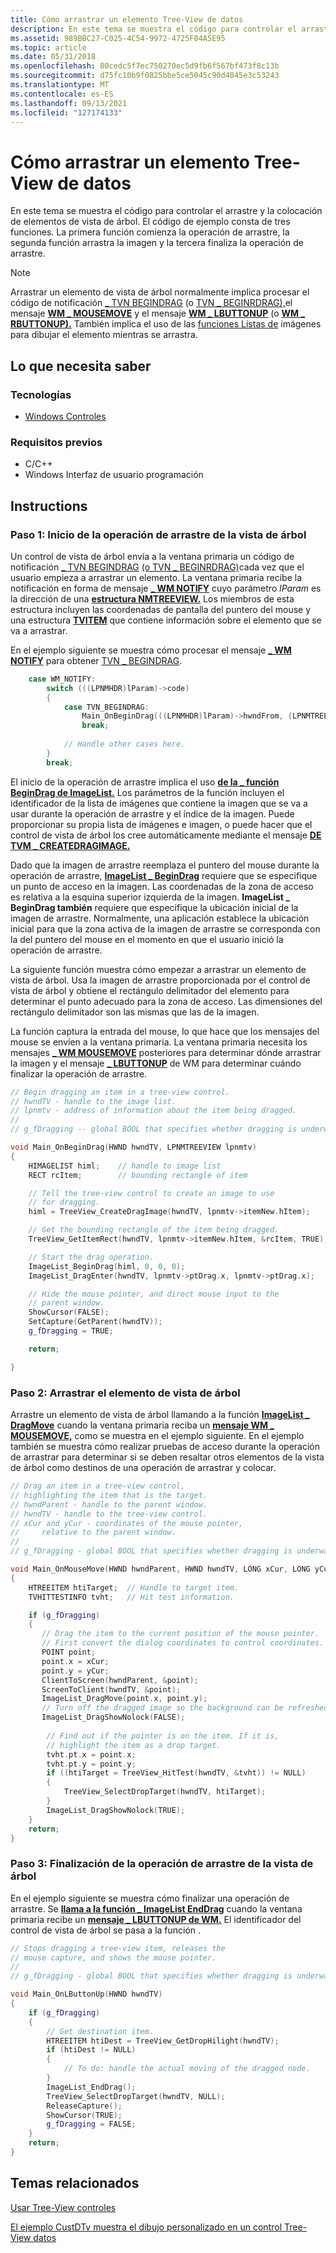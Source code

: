 ```yaml
---
title: Cómo arrastrar un elemento Tree-View de datos
description: En este tema se muestra el código para controlar el arrastre y la colocación de elementos de vista de árbol.
ms.assetid: 989BBC27-C025-4C54-9972-4725F04A5E95
ms.topic: article
ms.date: 05/31/2018
ms.openlocfilehash: 80cedc5f7ec750270ec5d9fb6f567bf473f8c13b
ms.sourcegitcommit: d75fc10b9f0825bbe5ce5045c90d4045e3c53243
ms.translationtype: MT
ms.contentlocale: es-ES
ms.lasthandoff: 09/13/2021
ms.locfileid: "127174133"
---
```

# <a name="how-to-drag-a-tree-view-item"></a>Cómo arrastrar un elemento Tree-View de datos

En este tema se muestra el código para controlar el arrastre y la colocación de elementos de vista de árbol. El código de ejemplo consta de tres funciones. La primera función comienza la operación de arrastre, la segunda función arrastra la imagen y la tercera finaliza la operación de arrastre.

> [!Note]  
> Arrastrar un elemento de vista de árbol normalmente implica procesar el código de notificación [ \_ TVN BEGINDRAG](tvn-begindrag.md) (o [TVN \_ BEGINRDRAG),](tvn-beginrdrag.md)el mensaje [**WM \_ MOUSEMOVE**](/windows/desktop/inputdev/wm-mousemove) y el mensaje [**WM \_ LBUTTONUP**](/windows/desktop/inputdev/wm-lbuttonup) (o [**WM \_ RBUTTONUP).**](/windows/desktop/inputdev/wm-rbuttonup) También implica el uso de las [funciones Listas de](image-lists.md) imágenes para dibujar el elemento mientras se arrastra.

 

## <a name="what-you-need-to-know"></a>Lo que necesita saber

### <a name="technologies"></a>Tecnologías

-   [Windows Controles](window-controls.md)

### <a name="prerequisites"></a>Requisitos previos

-   C/C++
-   Windows Interfaz de usuario programación

## <a name="instructions"></a>Instructions

### <a name="step-1-beginning-the-tree-view-drag-operation"></a>Paso 1: Inicio de la operación de arrastre de la vista de árbol

Un control de vista de árbol envía a la ventana primaria un código de notificación [ \_ TVN BEGINDRAG](tvn-begindrag.md) [(o TVN \_ BEGINRDRAG)](tvn-beginrdrag.md)cada vez que el usuario empieza a arrastrar un elemento. La ventana primaria recibe la notificación en forma de mensaje [**\_ WM NOTIFY**](wm-notify.md) cuyo parámetro *lParam* es la dirección de una [**estructura NMTREEVIEW.**](/windows/win32/api/commctrl/ns-commctrl-nmtreeviewa) Los miembros de esta estructura incluyen las coordenadas de pantalla del puntero del mouse y una estructura [**TVITEM**](/windows/win32/api/commctrl/ns-commctrl-tvitema) que contiene información sobre el elemento que se va a arrastrar.

En el ejemplo siguiente se muestra cómo procesar el mensaje [**\_ WM NOTIFY**](wm-notify.md) para obtener [TVN \_ BEGINDRAG](tvn-begindrag.md).


```C++
    case WM_NOTIFY: 
        switch (((LPNMHDR)lParam)->code) 
        {
            case TVN_BEGINDRAG:
                Main_OnBeginDrag(((LPNMHDR)lParam)->hwndFrom, (LPNMTREEVIEW)lParam);
                break;
        
            // Handle other cases here. 
        }
        break; 
```



El inicio de la operación de arrastre implica el uso [**de la \_ función BeginDrag de ImageList.**](/windows/desktop/api/Commctrl/nf-commctrl-imagelist_begindrag) Los parámetros de la función incluyen el identificador de la lista de imágenes que contiene la imagen que se va a usar durante la operación de arrastre y el índice de la imagen. Puede proporcionar su propia lista de imágenes e imagen, o puede hacer que el control de vista de árbol los cree automáticamente mediante el mensaje [**DE TVM \_ CREATEDRAGIMAGE.**](tvm-createdragimage.md)

Dado que la imagen de arrastre reemplaza el puntero del mouse durante la operación de arrastre, [**ImageList \_ BeginDrag**](/windows/desktop/api/Commctrl/nf-commctrl-imagelist_begindrag) requiere que se especifique un punto de acceso en la imagen. Las coordenadas de la zona de acceso es relativa a la esquina superior izquierda de la imagen. **ImageList \_ BeginDrag también** requiere que especifique la ubicación inicial de la imagen de arrastre. Normalmente, una aplicación establece la ubicación inicial para que la zona activa de la imagen de arrastre se corresponda con la del puntero del mouse en el momento en que el usuario inició la operación de arrastre.

La siguiente función muestra cómo empezar a arrastrar un elemento de vista de árbol. Usa la imagen de arrastre proporcionada por el control de vista de árbol y obtiene el rectángulo delimitador del elemento para determinar el punto adecuado para la zona de acceso. Las dimensiones del rectángulo delimitador son las mismas que las de la imagen.

La función captura la entrada del mouse, lo que hace que los mensajes del mouse se envíen a la ventana primaria. La ventana primaria necesita los mensajes [**\_ WM MOUSEMOVE**](/windows/desktop/inputdev/wm-mousemove) posteriores para determinar dónde arrastrar la imagen y el mensaje [**\_ LBUTTONUP**](/windows/desktop/inputdev/wm-lbuttonup) de WM para determinar cuándo finalizar la operación de arrastre.


```C++
// Begin dragging an item in a tree-view control. 
// hwndTV - handle to the image list. 
// lpnmtv - address of information about the item being dragged.
//
// g_fDragging -- global BOOL that specifies whether dragging is underway.

void Main_OnBeginDrag(HWND hwndTV, LPNMTREEVIEW lpnmtv)
{ 
    HIMAGELIST himl;    // handle to image list 
    RECT rcItem;        // bounding rectangle of item 

    // Tell the tree-view control to create an image to use 
    // for dragging. 
    himl = TreeView_CreateDragImage(hwndTV, lpnmtv->itemNew.hItem); 

    // Get the bounding rectangle of the item being dragged. 
    TreeView_GetItemRect(hwndTV, lpnmtv->itemNew.hItem, &rcItem, TRUE); 

    // Start the drag operation. 
    ImageList_BeginDrag(himl, 0, 0, 0);
    ImageList_DragEnter(hwndTV, lpnmtv->ptDrag.x, lpnmtv->ptDrag.x); 

    // Hide the mouse pointer, and direct mouse input to the 
    // parent window. 
    ShowCursor(FALSE); 
    SetCapture(GetParent(hwndTV)); 
    g_fDragging = TRUE; 

    return; 

} 
```



### <a name="step-2-dragging-the-tree-view-item"></a>Paso 2: Arrastrar el elemento de vista de árbol

Arrastre un elemento de vista de árbol llamando a la función [**ImageList \_ DragMove**](/windows/desktop/api/Commctrl/nf-commctrl-imagelist_dragmove) cuando la ventana primaria reciba un [**mensaje WM \_ MOUSEMOVE,**](/windows/desktop/inputdev/wm-mousemove) como se muestra en el ejemplo siguiente. En el ejemplo también se muestra cómo realizar pruebas de acceso durante la operación de arrastrar para determinar si se deben resaltar otros elementos de la vista de árbol como destinos de una operación de arrastrar y colocar.


```C++
// Drag an item in a tree-view control, 
// highlighting the item that is the target. 
// hwndParent - handle to the parent window. 
// hwndTV - handle to the tree-view control.
// xCur and yCur - coordinates of the mouse pointer,
//     relative to the parent window. 
//
// g_fDragging - global BOOL that specifies whether dragging is underway.

void Main_OnMouseMove(HWND hwndParent, HWND hwndTV, LONG xCur, LONG yCur) 
{ 
    HTREEITEM htiTarget;  // Handle to target item. 
    TVHITTESTINFO tvht;   // Hit test information. 

    if (g_fDragging) 
    { 
       // Drag the item to the current position of the mouse pointer. 
       // First convert the dialog coordinates to control coordinates. 
       POINT point;
       point.x = xCur;
       point.y = yCur;
       ClientToScreen(hwndParent, &point);
       ScreenToClient(hwndTV, &point);
       ImageList_DragMove(point.x, point.y);
       // Turn off the dragged image so the background can be refreshed.
       ImageList_DragShowNolock(FALSE); 
                
        // Find out if the pointer is on the item. If it is, 
        // highlight the item as a drop target. 
        tvht.pt.x = point.x; 
        tvht.pt.y = point.y; 
        if ((htiTarget = TreeView_HitTest(hwndTV, &tvht)) != NULL) 
        { 
            TreeView_SelectDropTarget(hwndTV, htiTarget); 
        } 
        ImageList_DragShowNolock(TRUE);
    } 
    return; 
}
```



### <a name="step-3-ending-the-tree-view-drag-operation"></a>Paso 3: Finalización de la operación de arrastre de la vista de árbol

En el ejemplo siguiente se muestra cómo finalizar una operación de arrastre. Se [**llama a la función \_ ImageList EndDrag**](/windows/desktop/api/Commctrl/nf-commctrl-imagelist_enddrag) cuando la ventana primaria recibe un [**mensaje \_ LBUTTONUP de WM.**](/windows/desktop/inputdev/wm-lbuttonup) El identificador del control de vista de árbol se pasa a la función .


```C++
// Stops dragging a tree-view item, releases the 
// mouse capture, and shows the mouse pointer.
//
// g_fDragging - global BOOL that specifies whether dragging is underway.

void Main_OnLButtonUp(HWND hwndTV) 
{ 
    if (g_fDragging) 
    { 
        // Get destination item.
        HTREEITEM htiDest = TreeView_GetDropHilight(hwndTV);
        if (htiDest != NULL)
        {
            // To do: handle the actual moving of the dragged node.
        }
        ImageList_EndDrag(); 
        TreeView_SelectDropTarget(hwndTV, NULL);
        ReleaseCapture(); 
        ShowCursor(TRUE); 
        g_fDragging = FALSE; 
    } 
    return; 
} 
```



## <a name="related-topics"></a>Temas relacionados

<dl> <dt>

[Usar Tree-View controles](using-treeview.md)
</dt> <dt>

[El ejemplo CustDTv muestra el dibujo personalizado en un control Tree-View datos](https://support.microsoft.com/default.aspx?scid=kb;EN-US;q248496)
</dt> </dl>

 

 